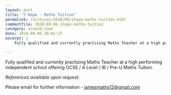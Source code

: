 ```yaml
---
layout: post
title: "J Hope - Maths Tuition"
permalink: /archives/2018/09/jhope-maths-tuition.html
commentfile: 2018-09-06-jhope-maths-tuition
category: around_town
date: 2018-09-06 20:01:17
excerpt: |
    Fully qualified and currently practising Maths Teacher at a high performing independent school offering GCSE / A Level / IB / Pre-U Maths Tuition.

---
```

Fully qualified and currently practising Maths Teacher at a high performing independent school offering GCSE / A Level / IB / Pre-U Maths Tuition.

*References available upon request.*

Please email for further information - [jamesmaths12@gmail.com](:mailto:jamesmaths12@gmail.com)

